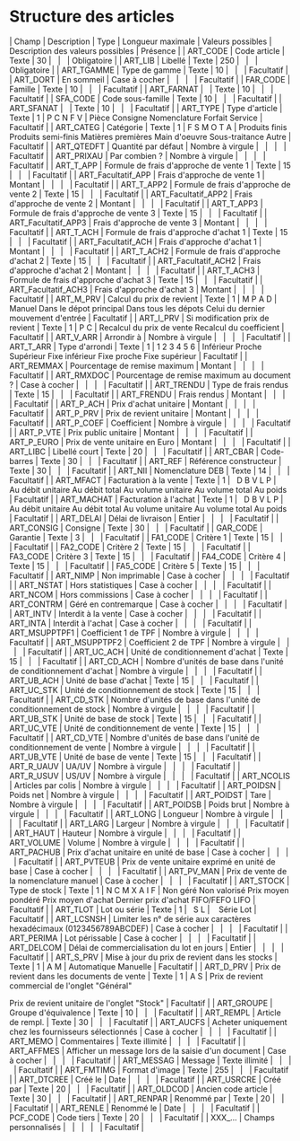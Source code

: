 # Structure des articles









| Champ | Description | Type | Longueur
maximale | Valeurs possibles | Description des valeurs possibles | Présence |
| ART\_CODE | Code article | Texte | 30 |   |   | Obligatoire |
| ART\_LIB | Libellé | Texte | 250 |   |   | Obligatoire |
| ART\_TGAMME | Type de gamme | Texte | 10 |   |   | Facultatif |
| ART\_DORT | En sommeil | Case à cocher |   |   |   | Facultatif |
| FAR\_CODE | Famille | Texte | 10 |   |   | Facultatif |
| ART\_FARNAT |   | Texte | 10 |   |   | Facultatif |
| SFA\_CODE | Code sous-famille | Texte | 10 |   |   | Facultatif |
| ART\_SFANAT |   | Texte | 10 |   |   | Facultatif |
| ART\_TYPE | Type d'article | Texte | 1 | P
C
N
F
V | Pièce 
 Consigne 
 Nomenclature 
 Forfait 
 Service | Facultatif |
| ART\_CATEG | Catégorie | Texte | 1 | F
S
M
O
T
A | Produits finis 
 Produits semi-finis 
 Matières premières 
 Main d'oeuvre 
 Sous-traitance 
 Autre | Facultatif |
| ART\_QTEDFT | Quantité par défaut | Nombre à virgule |   |   |   | Facultatif |
| ART\_PRIXAU | Par combien ? | Nombre à virgule |   |   |   | Facultatif |
| ART\_T\_APP | Formule de frais d'approche de vente 1 | Texte | 15 |   |   | Facultatif |
| ART\_Facultatif\_APP | Frais d'approche de vente 1 | Montant |   |   |   | Facultatif |
| ART\_T\_APP2 | Formule de frais d'approche de vente 2 | Texte | 15 |   |   | Facultatif |
| ART\_Facultatif\_APP2 | Frais d'approche de vente 2 | Montant |   |   |   | Facultatif |
| ART\_T\_APP3 | Formule de frais d'approche de vente 3 | Texte | 15 |   |   | Facultatif |
| ART\_Facultatif\_APP3 | Frais d'approche de vente 3 | Montant |   |   |   | Facultatif |
| ART\_T\_ACH | Formule de frais d'approche d'achat 1 | Texte | 15 |   |   | Facultatif |
| ART\_Facultatif\_ACH | Frais d'approche d'achat 1 | Montant |   |   |   | Facultatif |
| ART\_T\_ACH2 | Formule de frais d'approche d'achat 2 | Texte | 15 |   |   | Facultatif |
| ART\_Facultatif\_ACH2 | Frais d'approche d'achat 2 | Montant |   |   |   | Facultatif |
| ART\_T\_ACH3 | Formule de frais d'approche d'achat 3 | Texte | 15 |   |   | Facultatif |
| ART\_Facultatif\_ACH3 | Frais d'approche d'achat 3 | Montant |   |   |   | Facultatif |
| ART\_M\_PRV | Calcul du prix de revient | Texte | 1 | M
P
A
D | Manuel 
 Dans le dépot principal 
 Dans tous les dépots 
 Celui du dernier mouvement d'entrée | Facultatif |
| ART\_I\_PRV | Si modification prix de revient | Texte | 1 | P
C | Recalcul du prix de vente 
 Recalcul du coefficient | Facultatif |
| ART\_V\_ARR | Arrondir à | Nombre à virgule |   |   |   | Facultatif |
| ART\_T\_ARR | Type d'arrondi | Texte | 1 | 1
2
3
4
5
6 | Inférieur 
 Proche 
 Supérieur 
 Fixe inférieur 
 Fixe proche 
 Fixe supérieur | Facultatif |
| ART\_REMMAX | Pourcentage de remise maximum | Montant |   |   |   | Facultatif |
| ART\_RMXDOC | Pourcentage de remise maximum au document ? | Case à cocher |   |   |   | Facultatif |
| ART\_TRENDU | Type de frais rendus | Texte | 15 |   |   | Facultatif |
| ART\_FRENDU | Frais rendus | Montant |   |   |   | Facultatif |
| ART\_P\_ACH | Prix d'achat unitaire | Montant |   |   |   | Facultatif |
| ART\_P\_PRV | Prix de revient unitaire | Montant |   |   |   | Facultatif |
| ART\_P\_COEF | Coefficient | Nombre à virgule |   |   |   | Facultatif |
| ART\_P\_VTE | Prix public unitaire | Montant |   |   |   | Facultatif |
| ART\_P\_EURO | Prix de vente unitaire en Euro | Montant |   |   |   | Facultatif |
| ART\_LIBC | Libellé court | Texte | 20 |   |   | Facultatif |
| ART\_CBAR | Code-barres | Texte | 30 |   |   | Facultatif |
| ART\_REF | Référence constructeur | Texte | 30 |   |   | Facultatif |
| ART\_NII | Nomenclature DEB | Texte | 14 |   |   | Facultatif |
| ART\_MFACT | Facturation à la vente | Texte | 1 |  
D
B
V
L
P |    
 Au débit unitaire 
 Au débit total 
 Au volume unitaire 
 Au volume total 
 Au poids | Facultatif |
| ART\_MACHAT | Facturation à l'achat | Texte | 1 |  
D
B
V
L
P |    
 Au débit unitaire 
 Au débit total 
 Au volume unitaire 
 Au volume total 
 Au poids | Facultatif |
| ART\_DELAI | Délai de livraison | Entier |   |   |   | Facultatif |
| ART\_CONSIG | Consigne | Texte | 30 |   |   | Facultatif |
| GAR\_CODE | Garantie | Texte | 3 |   |   | Facultatif |
| FA1\_CODE | Critère 1 | Texte | 15 |   |   | Facultatif |
| FA2\_CODE | Critère 2 | Texte | 15 |   |   | Facultatif |
| FA3\_CODE | Critère 3 | Texte | 15 |   |   | Facultatif |
| FA4\_CODE | Critère 4 | Texte | 15 |   |   | Facultatif |
| FA5\_CODE | Critère 5 | Texte | 15 |   |   | Facultatif |
| ART\_NIMP | Non imprimable | Case à cocher |   |   |   | Facultatif |
| ART\_NSTAT | Hors statistiques | Case à cocher |   |   |   | Facultatif |
| ART\_NCOM | Hors commissions | Case à cocher |   |   |   | Facultatif |
| ART\_CONTRM | Géré en contremarque | Case à cocher |   |   |   | Facultatif |
| ART\_INTV | Interdit à la vente | Case à cocher |   |   |   | Facultatif |
| ART\_INTA | Interdit à l'achat | Case à cocher |   |   |   | Facultatif |
| ART\_MSUPPTPF1 | Coefficient 1 de TPF | Nombre à virgule |   |   |   | Facultatif |
| ART\_MSUPPTPF2 | Coefficient 2 de TPF | Nombre à virgule |   |   |   | Facultatif |
| ART\_UC\_ACH | Unité de conditionnement d'achat | Texte | 15 |   |   | Facultatif |
| ART\_CD\_ACH | Nombre d'unités de base dans l'unité de conditionnement d'achat | Nombre à virgule |   |   |   | Facultatif |
| ART\_UB\_ACH | Unité de base d'achat | Texte | 15 |   |   | Facultatif |
| ART\_UC\_STK | Unité de conditionnement de stock | Texte | 15 |   |   | Facultatif |
| ART\_CD\_STK | Nombre d'unités de base dans l'unité de conditionnement de 
 stock | Nombre à virgule |   |   |   | Facultatif |
| ART\_UB\_STK | Unité de base de stock | Texte | 15 |   |   | Facultatif |
| ART\_UC\_VTE | Unité de conditionnement de vente | Texte | 15 |   |   | Facultatif |
| ART\_CD\_VTE | Nombre d'unités de base dans l'unité de conditionnement de 
 vente | Nombre à virgule |   |   |   | Facultatif |
| ART\_UB\_VTE | Unité de base de vente | Texte | 15 |   |   | Facultatif |
| ART\_R\_UAUV | UA/UV | Nombre à virgule |   |   |   | Facultatif |
| ART\_R\_USUV | US/UV | Nombre à virgule |   |   |   | Facultatif |
| ART\_NCOLIS | Articles par colis | Nombre à virgule |   |   |   | Facultatif |
| ART\_POIDSN | Poids net | Nombre à virgule |   |   |   | Facultatif |
| ART\_POIDST | Tare | Nombre à virgule |   |   |   | Facultatif |
| ART\_POIDSB | Poids brut | Nombre à virgule |   |   |   | Facultatif |
| ART\_LONG | Longueur | Nombre à virgule |   |   |   | Facultatif |
| ART\_LARG | Largeur | Nombre à virgule |   |   |   | Facultatif |
| ART\_HAUT | Hauteur | Nombre à virgule |   |   |   | Facultatif |
| ART\_VOLUME | Volume | Nombre à virgule |   |   |   | Facultatif |
| ART\_PACHUB | Prix d'achat unitaire en unité de base | Case à cocher |   |   |   | Facultatif |
| ART\_PVTEUB | Prix de vente unitaire exprimé en unité de base | Case à cocher |   |   |   | Facultatif |
| ART\_PV\_MAN | Prix de vente de la nomenclature manuel | Case à cocher |   |   |   | Facultatif |
| ART\_STOCK | Type de stock | Texte | 1 | N
C
M
X
A
I
F | Non géré 
 Non valorisé 
 Prix moyen pondéré 
 Prix moyen d'achat 
 Dernier prix d'achat 
 FIFO/FEFO 
 LIFO | Facultatif |
| ART\_TLOT | Lot ou série | Texte | 1 |  
S
L |    
 Série 
 Lot | Facultatif |
| ART\_LCSNSH | Limiter les n° de série aux caractères hexadécimaux (0123456789ABCDEF) | Case à cocher |   |   |   | Facultatif |
| ART\_PERIMA | Lot périssable | Case à cocher |   |   |   | Facultatif |
| ART\_DELCOM | Délai de commercialisation du lot en jours | Entier |   |   |   | Facultatif |
| ART\_S\_PRV | Mise à jour du prix de revient dans les stocks | Texte | 1 | A
M | Automatique 
 Manuelle | Facultatif |
| ART\_D\_PRV | Prix de revient dans les documents de vente | Texte | 1 | A
S | Prix de revient commercial de l'onglet "Général" 
 
 Prix de revient unitaire de l'onglet "Stock" | Facultatif |
| ART\_GROUPE | Groupe d'équivalence | Texte | 10 |   |   | Facultatif |
| ART\_REMPL | Article de rempl. | Texte | 30 |   |   | Facultatif |
| ART\_AUCFS | Acheter uniquement chez les fournisseurs sélectionnés | Case à cocher |   |   |   | Facultatif |
| ART\_MEMO | Commentaires | Texte illimité |   |   |   | Facultatif |
| ART\_AFFMES | Afficher un message lors de la saisie d'un document | Case à cocher |   |   |   | Facultatif |
| ART\_MESSAG | Message | Texte illimité |   |   |   | Facultatif |
| ART\_FMTIMG | Format d'image | Texte | 255 |   |   | Facultatif |
| ART\_DTCREE | Créé le | Date |   |   |   | Facultatif |
| ART\_USRCRE | Créé par | Texte | 20 |   |   | Facultatif |
| ART\_OLDCOD | Ancien code article | Texte | 30 |   |   | Facultatif |
| ART\_RENPAR | Renommé par | Texte | 20 |   |   | Facultatif |
| ART\_RENLE | Renommé le | Date |   |   |   | Facultatif |
| PCF\_CODE | Code tiers | Texte | 20 |   |   | Facultatif |
| XXX\_...  | Champs personnalisés  |   |   |   |   | Facultatif |


